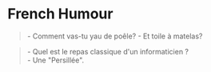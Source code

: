 # French Humour

>\- Comment vas-tu yau de poêle?
\- Et toile à matelas?

>\- Quel est le repas classique d'un informaticien ?  
\- Une "Persillée". 


